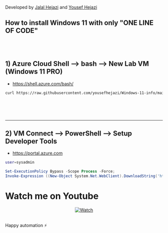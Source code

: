 Developed by [Jalal Hejazi](https://github.com/Jalalhejazi) and [Yousef Hejazi](https://github.com/yousefhejazi)


## How to install Windows 11 with only "ONE LINE OF CODE"
<br>
<br>



## 1) Azure Cloud Shell --> bash --> New Lab VM (Windows 11 PRO)
- https://shell.azure.com/bash/

```bash
curl https://raw.githubusercontent.com/yousefhejazi/Windows-11-info/main/setup-win11-vm.sh | bash
```



<br>
<br>
<br>
<hr>



## 2) VM Connect --> PowerShell --> Setup Developer Tools 

- https://portal.azure.com

```bash
user=sysadmin

```


```powershell
Set-ExecutionPolicy Bypass -Scope Process -Force;
Invoke-Expression ((New-Object System.Net.WebClient).DownloadString('https://raw.githubusercontent.com/yousefhejazi/Windows-11-info/main/setup-devtools.ps1'))
```



# Watch me on Youtube 




<div align="center">
  <a href="https://www.youtube.com/watch?v=WanyxZKhefc&t=4s"><img src="file:///C:/Users/yousef/Downloads/Hero_Bloom_Logo.jpg" alt="Watch"></a>
</div>



<br>

Happy automation ⚡

